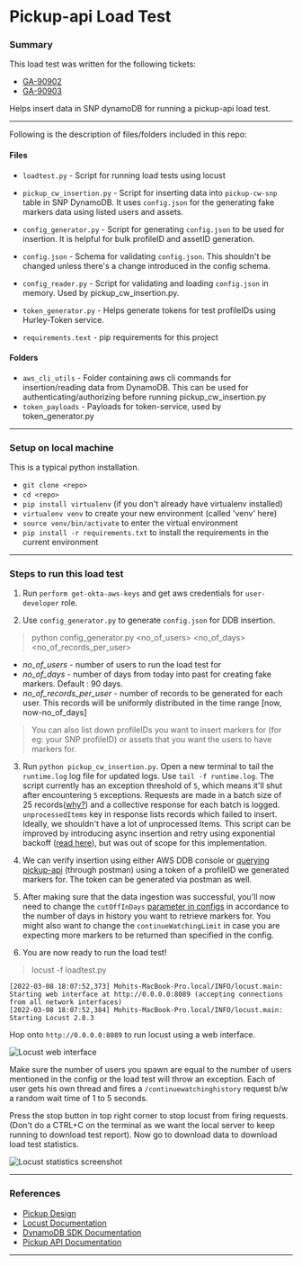 # Pickup-api Load Test

### Summary

This load test was written for the following tickets: 

- [GA-90902](https://jira.dp.hbo.com/browse/GA-90902)
-  [GA-90903](https://jira.dp.hbo.com/browse/GA-90903)

Helps insert data in SNP dynamoDB for running a pickup-api load test.

---
Following is the description of files/folders included in this repo:

#### Files
- `loadtest.py` - Script for running load tests using locust

- `pickup_cw_insertion.py` - Script for inserting data into `pickup-cw-snp` table in SNP DynamoDB. It uses `config.json` for the generating fake markers data using listed users and assets.

- `config_generator.py` - Script for generating `config.json` to be used for insertion. It is helpful for bulk profileID and assetID generation. 

- `config.json` - Schema for validating `config.json`. This shouldn't be changed unless there's a change introduced in the config schema.

- `config_reader.py` - Script for validating and loading `config.json` in memory. Used by pickup_cw_insertion.py.

- `token_generator.py` - Helps generate tokens for test profileIDs using Hurley-Token service.

- `requirements.text` - pip requirements for this project

#### Folders
- `aws_cli_utils` - Folder containing aws cli commands for insertion/reading data from DynamoDB. This can be used for authenticating/authorizing before running pickup_cw_insertion.py
- `token_payloads` - Payloads for token-service, used by token_generator.py
---
### Setup on local machine
This is a typical python installation.
-   `git clone <repo>`
-   `cd <repo>`
-   `pip install virtualenv`  (if you don't already have virtualenv installed)
-   `virtualenv venv`  to create your new environment (called 'venv' here)
-   `source venv/bin/activate`  to enter the virtual environment
-   `pip install -r requirements.txt`  to install the requirements in the current environment

---
### Steps to run this load test


1. Run `perform get-okta-aws-keys` and get aws credentials for `user-developer` role.

2. Use `config_generator.py` to generate `config.json` for DDB insertion.

> 	python config_generator.py <no_of_users> <no_of_days> <no_of_records_per_user>
- *no_of_users* - number of users to run the load test for
- *no_of_days* - number of days from today into past for creating fake markers. Default : 90 days.
- *no_of_records_per_user* - number of records to be generated for each user. This records will be uniformly distributed in the time range [now, now-no_of_days]
> 
> You can also list down profileIDs you want  to insert markers for (for
> eg: your SNP profileID) or assets that you want the users to have
> markers for.

3. Run `python pickup_cw_insertion.py`. Open a new terminal to tail the `runtime.log` log file for updated logs. Use `tail -f runtime.log`. The script currently has an exception threshold of `5`, which means it'll shut after encountering `5` exceptions. Requests are made in a batch size of 25 records([why?](https://advancedweb.hu/how-to-use-dynamodb-batch-write-with-retrying-and-exponential-backoff/#:~:text=The%20batch%20write%20supports%20up%20to%2025%20write%20requests.%20They%20can%20be%20either%20a%20PutRequest%20or%20a%20DeleteRequest,%20and%20you%20can%20also%20mix%20them%20inside%20a%20single%20operation.%20This%20makes%20it%20suitable%20for%20mass%20writes%20and%20deletes.)) and a collective response for each batch is logged. `unprocessedItems` key in response lists records which failed to insert. Ideally, we shouldn't have a lot of unprocessed Items. This script can be improved by introducing async insertion and retry using exponential backoff ([read here](https://docs.aws.amazon.com/amazondynamodb/latest/developerguide/Programming.Errors.html#:~:text=from%20a%20service.-,Error%20Retries%20and%20Exponential%20Backoff,-Numerous%20components%20on)), but was out of scope for this implementation.

4. We can verify insertion using either AWS DDB console or [querying pickup-api](https://www.getpostman.com/collections/cb93299b8b71034cc610) (through postman) using a token of a profileID we generated markers for. The token can be generated via postman as well.

5. After making sure that the data ingestion was successful, you'll now need to change the `cutOffInDays` [parameter in configs](https://github.com/HBOCodeLabs/pickup/blob/e341b026cf6c9b155cbb343fe1a37f032f62d13e/master.config.json#L258) in accordance to the number of days in history you want to retrieve markers for. You might also want to change the `continueWatchingLimit` in case you are expecting more markers to be returned than specified in the config.

6. You are now ready to run the load test! 
	
> locust -f loadtest.py

    [2022-03-08 18:07:52,373] Mohits-MacBook-Pro.local/INFO/locust.main: Starting web interface at http://0.0.0.0:8089 (accepting connections from all network interfaces)
    [2022-03-08 18:07:52,384] Mohits-MacBook-Pro.local/INFO/locust.main: Starting Locust 2.8.3
Hop onto `http://0.0.0.0:8089` to run locust using a web interface.

![Locust web interface](https://docs.locust.io/en/stable/_images/webui-splash-screenshot.png)

Make sure the number of users you spawn are equal to the number of users mentioned in the config or the load test will throw an exception. Each of user gets his own thread and fires a `/continuewatchinghistory` request b/w a random wait time of 1 to 5 seconds. 

Press the stop button in top right corner to stop locust from firing requests. (Don't do a CTRL+C on the terminal as we want the local server to keep running to download test report). Now go to download data to download load test statistics.

![Locust statistics screenshot](https://docs.locust.io/en/stable/_images/webui-running-statistics.png)

----
### References
- [Pickup Design](https://wiki.hbo.com/display/DevP/ContinueWatching+for+HboMax#ContinueWatchingforHboMax-DevProposal) 
- [Locust Documentation](https://docs.locust.io/en/stable/what-is-locust.html) 
- [DynamoDB SDK Documentation](https://docs.aws.amazon.com/amazondynamodb/latest/developerguide/GettingStarted.html) 
- [Pickup API Documentation](https://docbot.hurley.hbo.com/go/pkg/github.com/HBOCodeLabs/apiclients/pickup/)
---